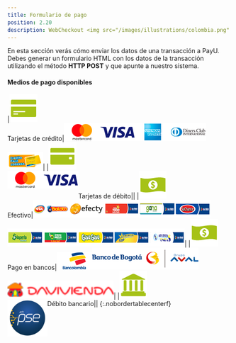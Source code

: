 ```yaml
---
title: Formulario de pago
position: 2.20
description: WebCheckout <img src="/images/illustrations/colombia.png" width="50">
---
```


En esta sección verás cómo enviar los datos de una transacción a PayU. Debes generar un formulario HTML con los datos de la transacción utilizando el método **HTTP POST** y que apunte a nuestro sistema.

#### Medios de pago disponibles

|<img src="/images/illustrations/tarjetas-de-credito.png"><br>Tarjetas de crédito|<img src="/images/illustrations/master.png"><img src="/images/illustrations/visa.png"><img src="/images/illustrations/american.png"><img src="/images/illustrations/diners.png"><img src="/images/illustrations/codensa.png">|
|<img src="/images/illustrations/tarjetas-de-debito.png"><br>Tarjetas de débito|<img src="/images/illustrations/master.png" align="left"><img src="/images/illustrations/visa.png" align="left">|
|<img src="/images/illustrations/efectivo.png"><br>Efectivo|<img src="/images/illustrations/viabaloto.png"><img src="/images/illustrations/efecty.png"><img src="/images/illustrations/paga_todo.png"><img src="/images/illustrations/gana.png"><img src="/images/illustrations/su_chance.png"><br><img src="/images/illustrations/la_perla.png"><img src="/images/illustrations/apuestas_cucuta.png"><img src="/images/illustrations/gana_gana.png"><img src="/images/illustrations/acertemos.png"><img src="/images/illustrations/apuestas_unidas.png">|
|<img src="/images/illustrations/efectivo.png"><br>Pago en bancos|<img src="/images/illustrations/bancolombia.png"><img src="/images/illustrations/banco-de-bogota.png">&nbsp;&nbsp;<img src="/images/illustrations/davivienda.png" height="40">|
|<img src="/images/illustrations/transferencias-bancarias.png"><br>Débito bancario|<img src="/images/illustrations/pse_logo.png" width="90" align="left">|
{:.nobordertablecenterf}
